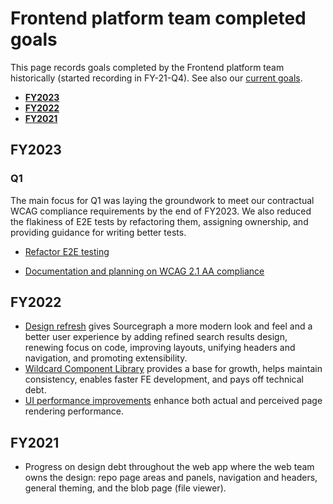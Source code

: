 # Frontend platform team completed goals

This page records goals completed by the Frontend platform team historically (started recording in FY-21-Q4). See also our [current goals](../../../../../strategy-goals/strategy/enablement/frontend-platform/index.md).

- [**FY2023**](#fy2023)
- [**FY2022**](#fy2022)
- [**FY2021**](#fy2021)



## FY2023

### Q1

The main focus for Q1 was laying the groundwork to meet our contractual WCAG compliance requirements by the end of FY2023. We also reduced the flakiness of E2E tests by refactoring them, assigning ownership, and providing guidance for writing better tests.

- [Refactor E2E testing](https://github.com/sourcegraph/sourcegraph/issues/31206)

- [Documentation and planning on WCAG 2.1 AA compliance](https://github.com/sourcegraph/sourcegraph/issues/31200)

## FY2022

- [Design refresh](https://about.sourcegraph.com/blog/introducing-sourcegraphs-new-ui/) gives Sourcegraph a more modern look and feel and a better user experience by adding refined search results design, renewing focus on code, improving layouts, unifying headers and navigation, and promoting extensibility.
- [Wildcard Component Library](https://storybook.sgdev.org/?path=/story/wildcard-alert--alerts) provides a base for growth, helps maintain consistency, enables faster FE development, and pays off technical debt.
- [UI performance improvements](https://github.com/sourcegraph/sourcegraph/issues/24869) enhance both actual and perceived page rendering performance.

## FY2021

- Progress on design debt throughout the web app where the web team owns the design: repo page areas and panels, navigation and headers, general theming, and the blob page (file viewer).
